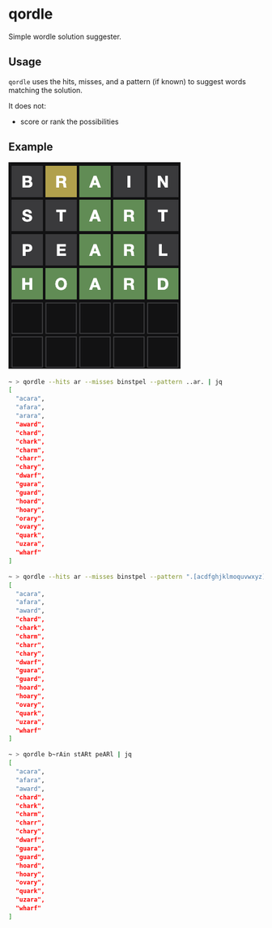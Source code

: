 # qordle
Simple wordle solution suggester.

## Usage

`qordle` uses the hits, misses, and a pattern (if known) to suggest words matching the solution.

It does not:

* score or rank the possibilities

## Example

![Screenshot](screenshot.png)

```sh
~ > qordle --hits ar --misses binstpel --pattern ..ar. | jq
[
  "acara",
  "afara",
  "arara",
  "award",
  "chard",
  "chark",
  "charm",
  "charr",
  "chary",
  "dwarf",
  "guara",
  "guard",
  "hoard",
  "hoary",
  "orary",
  "ovary",
  "quark",
  "uzara",
  "wharf"
]
```

```sh
~ > qordle --hits ar --misses binstpel --pattern ".[acdfghjklmoquvwxyz]ar." | jq
[
  "acara",
  "afara",
  "award",
  "chard",
  "chark",
  "charm",
  "charr",
  "chary",
  "dwarf",
  "guara",
  "guard",
  "hoard",
  "hoary",
  "ovary",
  "quark",
  "uzara",
  "wharf"
]
```

```sh
~ > qordle b~rAin stARt peARl | jq
[
  "acara",
  "afara",
  "award",
  "chard",
  "chark",
  "charm",
  "charr",
  "chary",
  "dwarf",
  "guara",
  "guard",
  "hoard",
  "hoary",
  "ovary",
  "quark",
  "uzara",
  "wharf"
]
```
